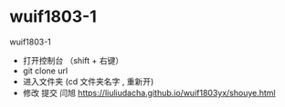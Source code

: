 # wuif1803-1
wuif1803-1

* 打开控制台 （shift + 右键）
* git clone url
* 进入文件夹 (cd 文件夹名字  , 重新开) 
* 修改  提交
闫旭
https://liuliudacha.github.io/wuif1803yx/shouye.html

